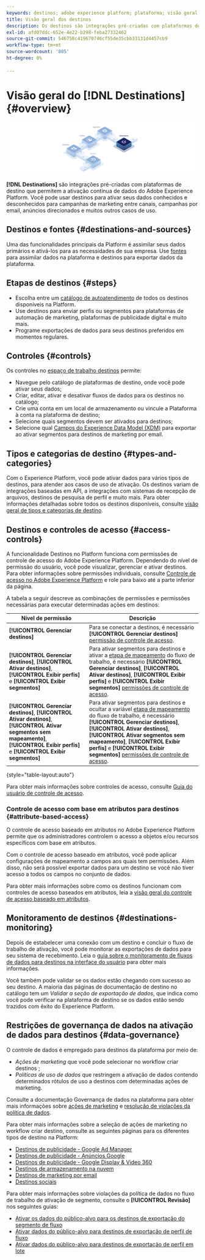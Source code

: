 ```yaml
---
keywords: destinos; adobe experience platform; plataforma; visão geral de destinos; ativar dados; ativar;
title: Visão geral dos destinos
description: Os destinos são integrações pré-criadas com plataformas de destino que permitem a ativação contínua de dados do Adobe Experience Platform. Você pode usar Destinos na Adobe Experience Platform para ativar seus dados conhecidos e desconhecidos para campanhas de marketing entre canais, campanhas por email, anúncios direcionados e muitos outros casos de uso.
exl-id: afd07ddc-652e-4e22-b298-feba27332462
source-git-commit: 546758c419670746cf55de35cbb33131d4457cb9
workflow-type: tm+mt
source-wordcount: '805'
ht-degree: 0%

---
```


# Visão geral do [!DNL Destinations] {#overview}

![Banner de visão geral dos destinos](./assets/overview/destinations-overview-banner.png)

**[!DNL Destinations]** são integrações pré-criadas com plataformas de destino que permitem a ativação contínua de dados do Adobe Experience Platform. Você pode usar destinos para ativar seus dados conhecidos e desconhecidos para campanhas de marketing entre canais, campanhas por email, anúncios direcionados e muitos outros casos de uso.

<div id="recs-overview-body-1"></div>
<div id="recs-overview-body-2"></div>
<div id="recs-overview-body-3"></div>
<div id="recs-overview-body-4"></div>
<div id="recs-overview-body-5"></div>
<div id="recs-overview-body-6"></div>

## Destinos e fontes {#destinations-and-sources}

Uma das funcionalidades principais da Platform é assimilar seus dados primários e ativá-los para as necessidades de sua empresa. Use [fontes](../sources/home.md) para assimilar dados na plataforma e destinos para exportar dados da plataforma.

## Etapas de destinos {#steps}

* Escolha entre um [catálogo de autoatendimento](./catalog/overview.md) de todos os destinos disponíveis na Platform.
* Use destinos para enviar perfis ou segmentos para plataformas de automação de marketing, plataformas de publicidade digital e muito mais.
* Programe exportações de dados para seus destinos preferidos em momentos regulares.

## Controles {#controls}

Os controles no [espaço de trabalho destinos](./ui/destinations-workspace.md) permite:

* Navegue pelo catálogo de plataformas de destino, onde você pode ativar seus dados;
* Criar, editar, ativar e desativar fluxos de dados para os destinos no catálogo;
* Crie uma conta em um local de armazenamento ou vincule a Plataforma à conta na plataforma de destino;
* Selecione quais segmentos devem ser ativados para destinos;
* Selecione qual [Campos do Experience Data Model (XDM)](../xdm/home.md) para exportar ao ativar segmentos para destinos de marketing por email.

## Tipos e categorias de destino {#types-and-categories}

Com o Experience Platform, você pode ativar dados para vários tipos de destinos, para atender aos casos de uso de ativação. Os destinos variam de integrações baseadas em API, a integrações com sistemas de recepção de arquivos, destinos de pesquisa de perfil e muito mais. Para obter informações detalhadas sobre todos os destinos disponíveis, consulte [visão geral de tipos e categorias de destino](./destination-types.md).

## Destinos e controles de acesso {#access-controls}

A funcionalidade Destinos no Platform funciona com permissões de controle de acesso do Adobe Experience Platform. Dependendo do nível de permissão do usuário, você pode visualizar, gerenciar e ativar destinos. Para obter informações sobre permissões individuais, consulte [Controle de acesso no Adobe Experience Platform](../access-control/home.md) e role para baixo até a parte inferior da página.

A tabela a seguir descreve as combinações de permissões e permissões necessárias para executar determinadas ações em destinos:

| Nível de permissão | Descrição |
| ---- | ----|
| **[!UICONTROL Gerenciar destinos]** | Para se conectar a destinos, é necessário **[!UICONTROL Gerenciar destinos]** [permissão de controle de acesso](/help/access-control/home.md#permissions). |
| **[!UICONTROL Gerenciar destinos]**, **[!UICONTROL Ativar destinos]**, **[!UICONTROL Exibir perfis]** e **[!UICONTROL Exibir segmentos]** | Para ativar segmentos para destinos e ativar a [etapa de mapeamento](ui/activate-batch-profile-destinations.md#mapping) do fluxo de trabalho, é necessário **[!UICONTROL Gerenciar destinos]**, **[!UICONTROL Ativar destinos]**, **[!UICONTROL Exibir perfis]** e **[!UICONTROL Exibir segmentos]** [permissões de controle de acesso](/help/access-control/home.md#permissions). |
| **[!UICONTROL Gerenciar destinos]**, **[!UICONTROL Ativar destinos]**, **[!UICONTROL Ativar segmentos sem mapeamento]**, **[!UICONTROL Exibir perfis]** e **[!UICONTROL Exibir segmentos]** | Para ativar segmentos para destinos e ocultar a variável [etapa de mapeamento](ui/activate-batch-profile-destinations.md#mapping) do fluxo de trabalho, é necessário **[!UICONTROL Gerenciar destinos]**, **[!UICONTROL Ativar destinos]**, **[!UICONTROL Ativar segmentos sem mapeamento]**, **[!UICONTROL Exibir perfis]** e **[!UICONTROL Exibir segmentos]** [permissões de controle de acesso](/help/access-control/home.md#permissions). |

{style="table-layout:auto"}

Para obter mais informações sobre controles de acesso, consulte [Guia do usuário de controle de acesso](../access-control/ui/overview.md).

### Controle de acesso com base em atributos para destinos {#attribute-based-access}

O controle de acesso baseado em atributos no Adobe Experience Platform permite que os administradores controlem o acesso a objetos e/ou recursos específicos com base em atributos.

Com o controle de acesso baseado em atributos, você pode aplicar configurações de mapeamento a campos aos quais tem permissões. Além disso, não será possível exportar dados para um destino se você não tiver acesso a todos os campos no conjunto de dados.

Para obter mais informações sobre como os destinos funcionam com controles de acesso baseados em atributos, leia a [visão geral do controle de acesso baseado em atributos](../access-control/abac/overview.md#destinations).

## Monitoramento de destinos {#destinations-monitoring}

Depois de estabelecer uma conexão com um destino e concluir o fluxo de trabalho de ativação, você pode monitorar as exportações de dados para seu sistema de recebimento. Leia o [guia sobre o monitoramento de fluxos de dados para destinos na interface do usuário](/help/dataflows/ui/monitor-destinations.md) para obter mais informações.

Você também pode validar se os dados estão chegando com sucesso ao seu destino. A maioria das páginas de documentação de destino no catálogo tem um *Validar a seção de exportação de dados*, que indica como você pode verificar na plataforma de destino se os dados estão sendo trazidos com êxito do Experience Platform.

## Restrições de governança de dados na ativação de dados para destinos {#data-governance}

O controle de dados é empregado para destinos da plataforma por meio de:

* *Ações de marketing* que você pode selecionar no workflow criar destinos ;
* *Políticas de uso de dados* que restringem a ativação de dados contendo determinados rótulos de uso a destinos com determinadas ações de marketing.

Consulte a documentação Governança de dados na plataforma para obter mais informações sobre [ações de marketing](../data-governance/policies/overview.md) e [resolução de violações da política de dados](../data-governance/enforcement/auto-enforcement.md).

Para obter mais informações sobre a seleção de ações de marketing no workflow criar destino, consulte as seguintes páginas para os diferentes tipos de destino na Platform:

* [Destinos de publicidade - Google Ad Manager ](./catalog/advertising/google-ad-manager.md)
* [Destinos de publicidade - Anúncios Google](./catalog/advertising/google-ads-destination.md)
* [Destinos de publicidade - Google Display &amp; Video 360 ](./catalog/advertising/google-dv360.md)
* [Destinos de armazenamento na nuvem](./catalog/cloud-storage/overview.md)
* [Destinos de marketing por email](./catalog/email-marketing/overview.md)
* [Destinos sociais](./catalog/social/overview.md)

Para obter mais informações sobre violações da política de dados no fluxo de trabalho de ativação de segmento, consulte o **[!UICONTROL Revisão]** nos seguintes guias:

* [Ativar os dados do público-alvo para os destinos de exportação do segmento de fluxo](./ui/activate-segment-streaming-destinations.md#review)
* [Ativar dados do público-alvo para destinos de exportação de perfil de fluxo](./ui/activate-streaming-profile-destinations.md#review)
* [Ativar dados do público-alvo para destinos de exportação de perfil em lote](./ui/activate-batch-profile-destinations.md#review)
